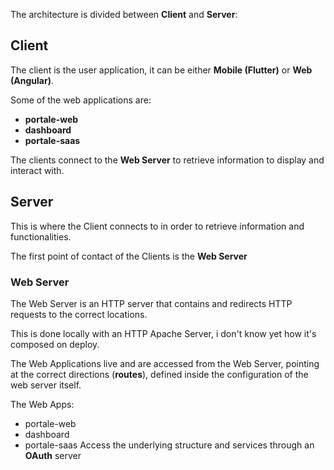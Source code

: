 The architecture is divided between **Client** and **Server**:
## Client
The client is the user application, it can be either **Mobile (Flutter)** or **Web (Angular)**.

Some of the web applications are:
- **portale-web**
- **dashboard**
- **portale-saas**

The clients connect to the **Web Server** to retrieve information to display and interact with.
## Server
This is where the Client connects to in order to retrieve information and functionalities.

The first point of contact of the Clients is the **Web Server**

### Web Server
The Web Server is an HTTP server that contains and redirects HTTP requests to the correct locations.

This is done locally with an HTTP Apache Server, i don't know yet how it's composed on deploy.

The Web Applications live and are accessed from the Web Server, pointing at the correct directions (**routes**), defined inside the configuration of the web server itself.

The Web Apps:
- portale-web
- dashboard
- portale-saas
Access the underlying structure and services through an **OAuth** server

### 
